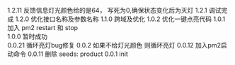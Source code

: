 1.2.11  反馈信息灯光颜色给的是64， 写死为0,确保状态变化后为灭灯
1.2.1   调试完成
1.2.0   优化接口名称及参数名称
1.1.0   跨域及优化
1.0.2   优化一键点亮代码
1.0.1   加入 pm2 restart 和 stop  
1.0.0   暂时成功  
0.0.21  循环亮灯bug修复
0.0.2   如果不给灯光颜色 则循环亮灯
0.0.12  加入pm2启动命令
0.0.11  删除 seeds: product
0.0.1   init